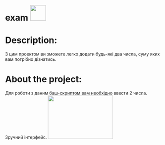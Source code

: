# exam   <img src="https://octodex.github.com/images/daftpunktocat-thomas.gif" width="50" height="50" />
# Description:
З цим проектом ви зможете легко додати будь-які два числа, суму яких вам потрібно дізнатись.
# About the project:
Для роботи з даним баш-скриптом вам необхідно ввести 2 числа. Зручний інтерфейс.
<img src="https://skr.sh/i/231220/mMvRMWic.png?download=1&name=%D0%A1%D0%BA%D1%80%D0%B8%D0%BD%D1%88%D0%BE%D1%82%2023-12-2020%2003:00:52.png" width="210" height="140" />
